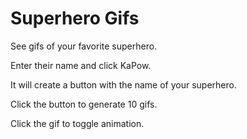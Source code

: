 # Superhero Gifs

See gifs of your favorite superhero.

Enter their name and click KaPow.

It will create a button with the name of your superhero.

Click the button to generate 10 gifs.

Click the gif to toggle animation.
